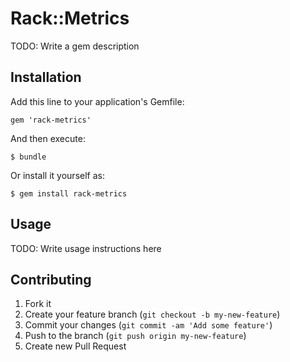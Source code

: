 # Rack::Metrics

TODO: Write a gem description

## Installation

Add this line to your application's Gemfile:

    gem 'rack-metrics'

And then execute:

    $ bundle

Or install it yourself as:

    $ gem install rack-metrics

## Usage

TODO: Write usage instructions here

## Contributing

1. Fork it
2. Create your feature branch (`git checkout -b my-new-feature`)
3. Commit your changes (`git commit -am 'Add some feature'`)
4. Push to the branch (`git push origin my-new-feature`)
5. Create new Pull Request
